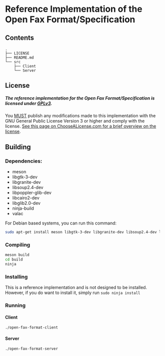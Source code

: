 # Reference Implementation of the Open Fax Format/Specification
## Contents
```
.
├── LICENSE
├── README.md
└── src
    ├── Client
    └── Server
```

## License
##### The reference implementation for the Open Fax Format/Specification is licensed under [GPLv3](http://www.gnu.org/licenses/lgpl-3.0.en.html).
You [MUST](https://www.faa.gov/about/initiatives/plain_language/articles/mandatory/) publish any modifications made to this implementation with the GNU General Public License Version 3 or higher and comply with the license. [See this page on ChooseALicense.com for a brief overview on the license](https://choosealicense.com/licenses/gpl-3.0/).

## Building
### Dependencies:
* meson
* libgtk-3-dev
* libgranite-dev
* libsoup2.4-dev
* libpoppler-glib-dev
* libcairo2-dev
* libglib2.0-dev
* ninja-build
* valac

For Debian based systems, you can run this command:
```bash
sudo apt-get install meson libgtk-3-dev libgranite-dev libsoup2.4-dev libcairo2-dev libglib2.0-dev ninja-build valac
```

### Compiling
```bash
meson build
cd build
ninja
```

### Installing
This is a reference implementation and is not designed to be installed.
However, if you do want to install it, simply run `sudo ninja install`

### Running
#### Client
`./open-fax-format-client`

#### Server
`./open-fax-format-server`
